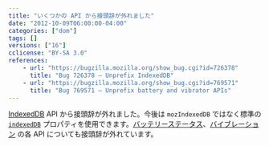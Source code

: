 ```yaml
---
title: "いくつかの API から接頭辞が外れました"
date: "2012-10-09T06:00:00-04:00"
categories: ["dom"]
tags: []
versions: ["16"]
cclicense: "BY-SA 3.0"
references:
    - url: "https://bugzilla.mozilla.org/show_bug.cgi?id=726378"
      title: "Bug 726378 – Unprefix IndexedDB"
    - url: "https://bugzilla.mozilla.org/show_bug.cgi?id=769571"
      title: "Bug 769571 – Unprefix battery and vibrator APIs"
---
```

[IndexedDB](https://developer.mozilla.org/ja/docs/Web/API/IndexedDB_API) API から接頭辞が外れました。今後は `mozIndexedDB` ではなく標準の [`indexedDB`](https://developer.mozilla.org/ja/docs/Web/API/IDBEnvironment/indexedDB) プロパティを使用できます。[バッテリーステータス](https://developer.mozilla.org/ja/docs/Web/API/Battery_Status_API)、[バイブレーション](https://developer.mozilla.org/ja/docs/Web/API/Vibration_API) の各 API についても接頭辞が外れています。
